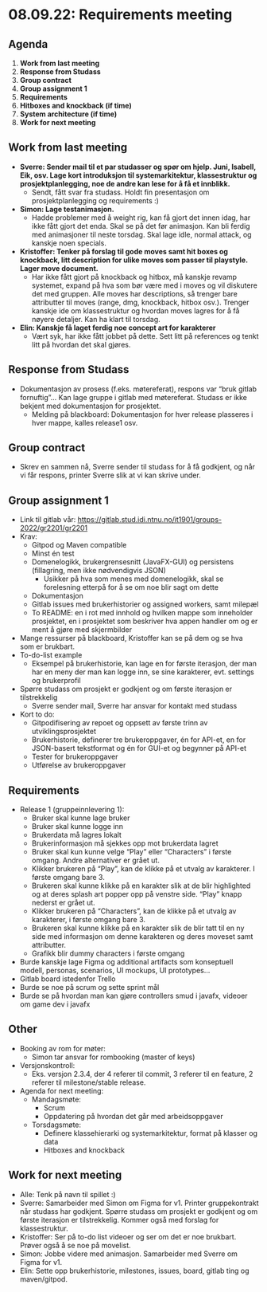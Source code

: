 # 08.09.22: Requirements meeting
## Agenda
1. **Work from last meeting**
2. **Response from Studass**
3. **Group contract**
4. **Group assignment 1**
5. **Requirements**
6. **Hitboxes and knockback (if time)**
7. **System architecture (if time)**
8. **Work for next meeting**

## Work from last meeting
* **Sverre: Sender mail til et par studasser og spør om hjelp. Juni, Isabell, Eik, osv. Lage kort introduksjon til systemarkitektur, klassestruktur og prosjektplanlegging, noe de andre kan lese for å få et innblikk.**
    * Sendt, fått svar fra studass. Holdt fin presentasjon om prosjektplanlegging og requirements :)
* **Simon: Lage testanimasjon.**
    * Hadde problemer med å weight rig, kan få gjort det innen idag, har ikke fått gjort det enda. Skal se på det før animasjon. Kan bli ferdig med animasjoner til neste torsdag. Skal lage idle, normal attack, og kanskje noen specials.
* **Kristoffer: Tenker på forslag til gode moves samt hit boxes og knockback, litt description for ulike moves som passer til playstyle. Lager move document.**
    * Har ikke fått gjort på knockback og hitbox, må kanskje revamp systemet, expand på hva som bør være med i moves og vil diskutere det med gruppen. Alle moves har descriptions, så trenger bare attributter til moves (range, dmg, knockback, hitbox osv.). Trenger kanskje ide om klassestruktur og hvordan moves lagres for å få nøyere detaljer. Kan ha klart til torsdag.
* **Elin: Kanskje få laget ferdig noe concept art for karakterer**
    * Vært syk, har ikke fått jobbet på dette. Sett litt på references og tenkt litt på hvordan det skal gjøres.

## Response from Studass
* Dokumentasjon av prosess (f.eks. møtereferat), respons var “bruk gitlab fornuftig”... Kan lage gruppe i gitlab med møtereferat. Studass er ikke bekjent med dokumentasjon for prosjektet.
    * Melding på blackboard: Dokumentasjon for hver release plasseres i hver mappe, kalles release1 osv.

## Group contract
* Skrev en sammen nå, Sverre sender til studass for å få godkjent, og når vi får respons, printer Sverre slik at vi kan skrive under.

## Group assignment 1
* Link til gitlab vår: https://gitlab.stud.idi.ntnu.no/it1901/groups-2022/gr2201/gr2201
* Krav:
    * Gitpod og Maven compatible
    * Minst én test
    * Domenelogikk, brukergrensesnitt (JavaFX-GUI) og persistens (fillagring, men ikke nødvendigvis JSON)
        * Usikker på hva som menes med domenelogikk, skal se forelesning etterpå for å se om noe blir sagt om dette
    * Dokumentasjon
    * Gitlab issues med brukerhistorier og assigned workers, samt milepæl
    * To README: en i rot med innhold og hvilken mappe som inneholder prosjektet, en i prosjektet som beskriver hva appen handler om og er ment å gjøre med skjermbilder
* Mange ressurser på blackboard, Kristoffer kan se på dem og se hva som er brukbart.
* To-do-list example
    * Eksempel på brukerhistorie, kan lage en for første iterasjon, der man har en meny der man kan logge inn, se sine karakterer, evt. settings og brukerprofil
* Spørre studass om prosjekt er godkjent og om første iterasjon er tilstrekkelig
    * Sverre sender mail, Sverre har ansvar for kontakt med studass
* Kort to do:
    * Gitpodifisering av repoet og oppsett av første trinn av utviklingsprosjektet
    * Brukerhistorie, definerer tre brukeroppgaver, én for API-et, en for JSON-basert tekstformat og én for GUI-et og begynner på API-et
    * Tester for brukeroppgaver
    * Utførelse av brukeroppgaver

## Requirements
* Release 1 (gruppeinnlevering 1):
    * Bruker skal kunne lage bruker
    * Bruker skal kunne logge inn
    * Brukerdata må lagres lokalt
    * Brukerinformasjon må sjekkes opp mot brukerdata lagret
    * Bruker skal kun kunne velge “Play” eller “Characters” i første omgang. Andre alternativer er grået ut.
    * Klikker brukeren på “Play”, kan de klikke på et utvalg av karakterer. I første omgang bare 3.
    * Brukeren skal kunne klikke på en karakter slik at de blir highlighted og at deres splash art popper opp på venstre side. “Play” knapp nederst er grået ut.
    * Klikker brukeren på “Characters”, kan de klikke på et utvalg av karakterer, i første omgang bare 3.
    * Brukeren skal kunne klikke på en karakter slik de blir tatt til en ny side med informasjon om denne karakteren og deres moveset samt attributter.
    * Grafikk blir dummy characters i første omgang
* Burde kanskje lage Figma og additional artifacts som konseptuell modell, personas, scenarios, UI mockups, UI prototypes…
* Gitlab board istedenfor Trello
* Burde se noe på scrum og sette sprint mål
* Burde se på hvordan man kan gjøre controllers smud i javafx, videoer om game dev i javafx

## Other
* Booking av rom for møter:
    * Simon tar ansvar for rombooking (master of keys)
* Versjonskontroll:
    * Eks. versjon 2.3.4, der 4 referer til commit, 3 referer til en feature, 2 referer til milestone/stable release.
* Agenda for next meeting:
    * Mandagsmøte:
        * Scrum
        * Oppdatering på hvordan det går med arbeidsoppgaver
    * Torsdagsmøte:
        * Definere klassehierarki og systemarkitektur, format på klasser og data
        * Hitboxes and knockback

## Work for next meeting
* Alle: Tenk på navn til spillet :)
* Sverre: Samarbeider med Simon om Figma for v1. Printer gruppekontrakt når studass har godkjent. Spørre studass om prosjekt er godkjent og om første iterasjon er tilstrekkelig. Kommer også med forslag for klassestruktur.
* Kristoffer: Ser på to-do list videoer og ser om det er noe brukbart. Prøver også å se noe på movelist.
* Simon: Jobbe videre med animasjon. Samarbeider med Sverre om Figma for v1.
* Elin: Sette opp brukerhistorie, milestones, issues, board, gitlab ting og maven/gitpod.
